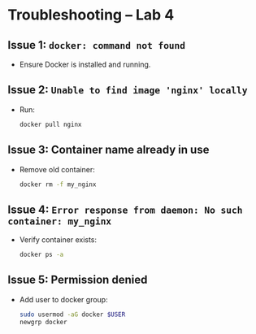 # Troubleshooting – Lab 4

## Issue 1: `docker: command not found`
- Ensure Docker is installed and running.

## Issue 2: `Unable to find image 'nginx' locally`
- Run:
  ```bash
  docker pull nginx
  ```

## Issue 3: Container name already in use
- Remove old container:
  ```bash
  docker rm -f my_nginx
  ```

## Issue 4: `Error response from daemon: No such container: my_nginx`
- Verify container exists:
  ```bash
  docker ps -a
  ```

## Issue 5: Permission denied
- Add user to docker group:
  ```bash
  sudo usermod -aG docker $USER
  newgrp docker
  ```
